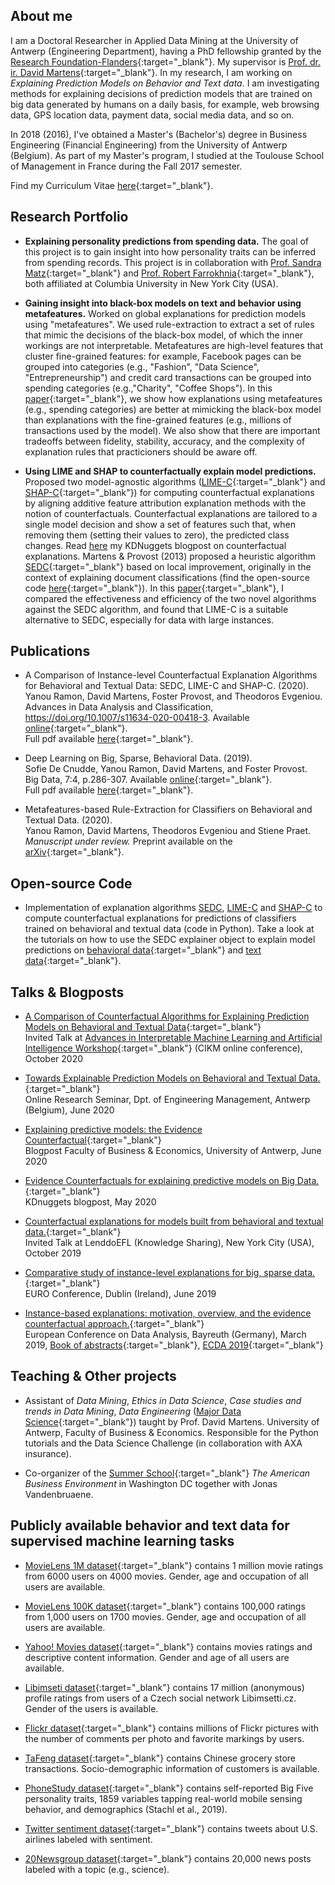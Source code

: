 ## About me

I am a Doctoral Researcher in Applied Data Mining at the University of Antwerp (Engineering Department), having a PhD fellowship granted by the [Research Foundation-Flanders](https://www.fwo.be/en/the-fwo/){:target="_blank"}. My supervisor is [Prof. dr. ir. David Martens](https://www.uantwerpen.be/nl/personeel/david-martens/){:target="_blank"}. In my research, I am working on *Explaining Prediction Models on Behavior and Text data*. I am investigating methods for explaining decisions of prediction models that are trained on big data generated by humans on a daily basis, for example, web browsing data, GPS location data, payment data, social media data, and so on.

In 2018 (2016), I've obtained a Master's (Bachelor's) degree in Business Engineering (Financial Engineering) from the University of Antwerp (Belgium). As part of my Master's program, I studied at the Toulouse School of Management in France during the Fall 2017 semester. 

Find my Curriculum Vitae [here](https://yramon.github.io/files/YanouRamon_CV_2020_Academic.pdf){:target="_blank"}.

## Research Portfolio

* **Explaining personality predictions from spending data.** The goal of this project is to gain insight into how personality traits can be inferred from spending records. This project is in collaboration with [Prof. Sandra Matz](https://sandramatz.com/){:target="_blank"} and [Prof. Robert Farrokhnia](https://ra.schlosser.io/){:target="_blank"}, both affiliated at Columbia University in New York City (USA). 

* **Gaining insight into black-box models on text and behavior using metafeatures.** Worked on global explanations for prediction models using "metafeatures". We used rule-extraction to extract a set of rules that mimic the decisions of the black-box model, of which the inner workings are not interpretable. Metafeatures are high-level features that cluster fine-grained features: for example, Facebook pages can be grouped into categories (e.g., "Fashion", "Data Science", "Entrepreneurship") and credit card transactions can be grouped into spending categories (e.g.,"Charity", "Coffee Shops"). In this [paper](https://arxiv.org/abs/2003.04792){:target="_blank"}, we show how explanations using metafeatures (e.g., spending categories) are better at mimicking the black-box model than explanations with the fine-grained features (e.g., millions of transactions used by the model). We also show that there are important tradeoffs between fidelity, stability, accuracy, and the complexity of explanation rules that practicioners should be aware off.

* **Using LIME and SHAP to counterfactually explain model predictions.** Proposed two model-agnostic algorithms ([LIME-C](https://github.com/yramon/LimeCounterfactual){:target="_blank"} and [SHAP-C](https://github.com/yramon/ShapCounterfactual){:target="_blank"}) for computing counterfactual explanations by aligning additive feature attribution explanation methods with the notion of counterfactuals. Counterfactual explanations are tailored to a single model decision and show a set of features such that, when removing them (setting their values to zero), the predicted class changes. Read [here](https://www.kdnuggets.com/2020/05/evidence-counterfactuals-predictive-models-big-data.html) my KDNuggets blogpost on counterfactual explanations. Martens & Provost (2013) proposed a heuristic algorithm [SEDC](pages.stern.nyu.edu/~fprovost/Papers/MartensProvost_Explaining.pdf){:target="_blank"} based on local improvement, originally in the context of explaining document classifications (find the open-source code [here](https://github.com/yramon/edc){:target="_blank"}). In this [paper](https://link.springer.com/epdf/10.1007/s11634-020-00418-3?sharing_token=S-ZlX5lQWJkpuxoiUPV8__e4RwlQNchNByi7wbcMAY7sQ9KluI1KeELkdg_mEQicaoXaoohNECLfwgFaf3b6zksBL6ll0pEm465_TkCFlp7tmugduGTXK0-0enwdOxmDo5-DA0ru28xQcmK6soKgWU9rHQcx-QtJAJic3LSda-I%3D){:target="_blank"}, I compared the effectiveness and efficiency of the two novel algorithms against the SEDC algorithm, and found that LIME-C is a suitable alternative to SEDC, especially for data with large instances. 

## Publications

* A Comparison of Instance-level Counterfactual Explanation Algorithms for Behavioral and Textual Data: SEDC, LIME-C and SHAP-C. (2020). Yanou Ramon, David Martens, Foster Provost, and Theodoros Evgeniou. Advances in Data Analysis and Classification, https://doi.org/10.1007/s11634-020-00418-3. Available [online](https://link.springer.com/article/10.1007/s11634-020-00418-3){:target="_blank"}. <br/>
Full pdf available [here](https://rdcu.be/b6HCl){:target="_blank"}. 

* Deep Learning on Big, Sparse, Behavioral Data. (2019). <br/>Sofie De Cnudde, Yanou Ramon, David Martens, and Foster Provost.<br/> Big Data, 7:4, p.286-307. Available [online](https://www.liebertpub.com/doi/abs/10.1089/big.2019.0095){:target="_blank"}. <br/>
Full pdf available [here](https://www.researchgate.net/publication/338091651_Deep_Learning_on_Big_Sparse_Behavioral_Data){:target="_blank"}.

* Metafeatures-based Rule-Extraction for Classifiers on Behavioral and Textual Data. (2020). <br/> Yanou Ramon, David Martens, Theodoros Evgeniou and Stiene Praet. <br/> *Manuscript under review.* Preprint available on the [arXiv](https://arxiv.org/abs/2003.04792){:target="_blank"}.

## Open-source Code

* Implementation of explanation algorithms [SEDC](https://github.com/yramon/edc), [LIME-C](https://github.com/yramon/LimeCounterfactual) and [SHAP-C](https://github.com/yramon/ShapCounterfactual) to compute counterfactual explanations for predictions of classifiers trained on behavioral and textual data (code in Python). Take a look at the tutorials on how to use the SEDC explainer object to explain model predictions on [behavioral data](https://yramon.github.io/tutorials/Tutorial_BehavioralDataMovielens_LR_SEDC.html){:target="_blank"} and [text data](https://yramon.github.io/tutorials/Tutorial_TextData_SEDC.html){:target="_blank"}.

## Talks & Blogposts
* [A Comparison of Counterfactual Algorithms for Explaining Prediction Models on Behavioral and Textual Data](https://yramon.github.io/files/AIMLAI_YR_Oct2020.pdf){:target="_blank"}
<br/> Invited Talk at [Advances in Interpretable Machine Learning and Artificial Intelligence Workshop](https://project.inria.fr/aimlai/program/){:target="_blank"} (CIKM online conference), October 2020

* [Towards Explainable Prediction Models on Behavioral and Textual Data.](https://yramon.github.io/files/researchseminar_YR_19june2020.pdf){:target="_blank"} 
<br/> Online Research Seminar, Dpt. of Engineering Management, Antwerp (Belgium), June 2020

* [Explaining predictive models: the Evidence Counterfactual](https://blog.uantwerpen.be/business-economics/predictive-models-on-big-data-mining-a-pool-of-evidence/){:target="_blank"}
<br/> Blogpost Faculty of Business & Economics, University of Antwerp, June 2020

* [Evidence Counterfactuals for explaining predictive models on Big Data.](https://www.kdnuggets.com/2020/05/evidence-counterfactuals-predictive-models-big-data.html){:target="_blank"} 
<br/> KDnuggets blogpost, May 2020

* [Counterfactual explanations for models built from behavioral and textual data.](https://yramon.github.io/files/NYC_presentation_YRamon_oct2019_short.pdf){:target="_blank"} <br/> Invited Talk at LenddoEFL (Knowledge Sharing), New York City (USA), October 2019

* [Comparative study of instance-level explanations for big, sparse data.](https://yramon.github.io/files/EURO_presentation_Dublin_June19_YanouRamon.pdf){:target="_blank"} <br/> EURO Conference, Dublin (Ireland), June 2019

* [Instance-based explanations: motivation, overview, and the evidence counterfactual approach.](https://yramon.github.io/files/ECDA_presentation_Bayreuth_YanouRamon.pdf){:target="_blank"} <br/> European Conference on Data Analysis, Bayreuth (Germany), March 2019, [Book of abstracts](http://www.gfkl.org/ecda2019/wp-content/uploads/sites/7/2019/03/Book_of_Abstracts_FINAL.pdf){:target="_blank"}, [ECDA 2019](http://www.gfkl.org/ecda2019/){:target="_blank"}

## Teaching & Other projects
* Assistant of *Data Mining*, *Ethics in Data Science*, *Case studies and trends in Data Mining*, *Data Engineering* ([Major Data Science](https://www.uantwerpen.be/en/research-groups/applied-data-mining/education/){:target="_blank"}) taught by Prof. David Martens. University of Antwerp, Faculty of Business & Economics. Responsible for the Python tutorials and the Data Science Challenge (in collaboration with AXA insurance).

* Co-organizer of the [Summer School](https://www.uantwerpen.be/en/about-uantwerp/faculties/faculty-of-business-and-economics/studying-and-education/programmes/summer-schools/usa-washington/){:target="_blank"} *The American Business Environment* in Washington DC together with Jonas Vandenbruaene. <br/>

## Publicly available behavior and text data for supervised machine learning tasks
* [MovieLens 1M dataset](https://grouplens.org/datasets/movielens/1m/){:target="_blank"} contains 1 million movie ratings from 6000 users on 4000 movies. Gender, age and occupation of all users are available.

* [MovieLens 100K dataset](https://grouplens.org/datasets/movielens/100k/){:target="_blank"} contains 100,000 ratings from 1,000 users on 1700 movies. Gender, age and occupation of all users are available.

* [Yahoo! Movies dataset](https://webscope.sandbox.yahoo.com/catalog.php?datatype=r){:target="_blank"} contains movies ratings and descriptive content information. Gender and age of all users are available.

* [Libimseti dataset](http://www.occamslab.com/petricek/data/){:target="_blank"} contains 17 million (anonymous) profile ratings from users of a Czech social network Libimsetti.cz. Gender of the users is available.

* [Flickr dataset](http://socialnetworks.mpi-sws.org/data-www2009.html){:target="_blank"} contains millions of Flickr pictures with the number of comments per photo and favorite markings by users.

* [TaFeng dataset](https://www.kaggle.com/chiranjivdas09/ta-feng-grocery-dataset){:target="_blank"} contains Chinese grocery store transactions. Socio-demographic information of customers is available.

* [PhoneStudy dataset](https://osf.io/j9yrw/){:target="_blank"} contains self-reported Big Five personality traits, 1859 variables tapping real-world mobile sensing behavior, and demographics (Stachl et al., 2019).

* [Twitter sentiment dataset](https://www.kaggle.com/crowdflower/twitter-airline-sentiment){:target="_blank"} contains tweets about U.S. airlines labeled with sentiment.

* [20Newsgroup dataset](https://scikit-learn.org/0.19/datasets/twenty_newsgroups.html){:target="_blank"} contains 20,000 news posts labeled with a topic (e.g., science).
